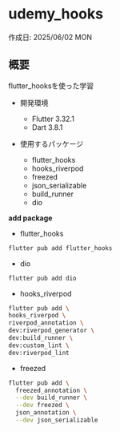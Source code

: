 # udemy_hooks
作成日: 2025/06/02 MON

## 概要
flutter_hooksを使った学習

- 開発環境
  - Flutter 3.32.1
  - Dart 3.8.1

- 使用するパッケージ
  - flutter_hooks
  - hooks_riverpod
  - freezed
  - json_serializable
  - build_runner
  - dio

**add package**

- flutter_hooks
```sh
flutter pub add flutter_hooks
```

- dio
```sh
flutter pub add dio
```

- hooks_riverpod
```sh
flutter pub add \
hooks_riverpod \
riverpod_annotation \
dev:riverpod_generator \
dev:build_runner \
dev:custom_lint \
dev:riverpod_lint
```

- freezed
```sh
flutter pub add \
  freezed_annotation \
  --dev build_runner \
  --dev freezed \
  json_annotation \
  --dev json_serializable
```